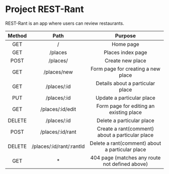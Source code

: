 # Project REST-Rant

REST-Rant is an app where users can review restaurants.

| Method |           Path           |                     Purpose                     |
| :----: | :----------------------: | :---------------------------------------------: |
|  GET   |            /             |                    Home page                    |
|  GET   |         /places          |                Places index page                |
|  POST  |         /places/         |                Create new place                 |
|  GET   |       /places/new        |       Form page for creating a new place        |
|  GET   |       /places/:id        |        Details about a particular place         |
|  PUT   |       /places/:id        |            Update a particular place            |
|  GET   |     /places/:id/edit     |     Form page for editing an existing place     |
| DELETE |       /places/:id        |            Delete a particular place            |
|  POST  |     /places/:id/rant     | Create a rant(comment) about a particular place |
| DELETE | /places/:id/rant/:rantId | Delete a rant(comment) about a particular place |
|  GET   |            \*            | 404 page (matches any route not defined above)  |
